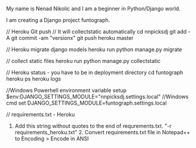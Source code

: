 My name is Nenad Nikolic and I am a beginner in Python/Django world.

I am creating a Django project funtograph.



// Heroku Git push
// It will collectstatic automatically
cd nnpicksdj
git add -A
git commit -am "versionx"
git push heroku master

// Heroku migrate django models
heroku run python manage.py migrate

// collect static files
heroku run python manage.py collectstatic

// Heroku status - you have to be in deployment directory
cd funtograph
heroku ps
heroku logs

//Windows Powerhell environment variable setup
$env:DJANGO_SETTINGS_MODULE="nnpicksdj.settings.local"
//Windows cmd
set DJANGO_SETTINGS_MODULE=funtograph.settings.local

// requirements.txt - Heroku
1. Add this string without quotes to the end of requrements.txt. "-r requirements_heroku.txt" 2. Convert requirements.txt file in Notepad++ to Encoding > Encode in ANSI